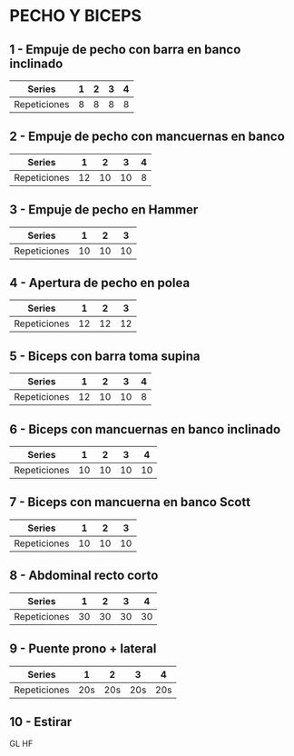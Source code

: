 # PECHO Y BICEPS

## 1 - Empuje de pecho con barra en banco inclinado
| Series | 1 | 2 | 3 | 4 |
|----------|----------|----------|----------|----------|
| Repeticiones | 8 | 8 | 8 | 8 |
## 2 - Empuje de pecho con mancuernas en banco 
| Series | 1 | 2 | 3 | 4 |
|----------|----------|----------|----------|----------|
| Repeticiones | 12 | 10 | 10 | 8 |
## 3 - Empuje de pecho en Hammer
| Series | 1 | 2 | 3 |
|----------|----------|----------|----------|
| Repeticiones | 10 | 10 | 10 |
## 4 - Apertura de pecho en polea
| Series | 1 | 2 | 3 |
|----------|----------|----------|----------|
| Repeticiones | 12 | 12 | 12 |
## 5 - Biceps con barra toma supina
| Series | 1 | 2 | 3 | 4 |
|----------|----------|----------|----------|----------|
| Repeticiones | 12 | 10 | 10 | 8 |
## 6 - Biceps con mancuernas en banco inclinado
| Series | 1 | 2 | 3 | 4 |
|----------|----------|----------|----------|----------|
| Repeticiones | 10 | 10 | 10 | 10 |
## 7 - Biceps con mancuerna en banco Scott
| Series | 1 | 2 | 3 |
|----------|----------|----------|----------|
| Repeticiones | 10 | 10 | 10 |
## 8 - Abdominal recto corto
| Series | 1 | 2 | 3 | 4 |
|----------|----------|----------|----------|----------|
| Repeticiones | 30 | 30 | 30 | 30 |
## 9 - Puente prono + lateral
| Series | 1 | 2 | 3 | 4 |
|----------|----------|----------|----------|----------|
| Repeticiones | 20s | 20s | 20s | 20s |
## 10 - Estirar
GL HF
